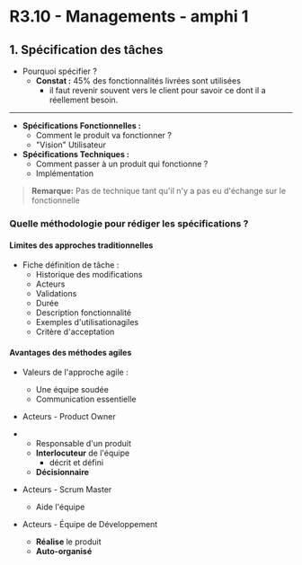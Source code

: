 # R3.10 - Managements - amphi 1

## 1. Spécification des tâches

* Pourquoi spécifier ?
    * **Constat :** 45% des fonctionnalités livrées sont utilisées
      * il faut revenir souvent vers le client pour savoir ce 
        dont il a réellement besoin.

---

* **Spécifications Fonctionnelles :**
  * Comment le produit va fonctionner ?
  * "Vision" Utilisateur
* **Spécifications Techniques :**
  * Comment passer à un produit qui fonctionne ?
  * Implémentation

> **Remarque:** Pas de technique tant qu'il n'y a pas eu d'échange sur le fonctionnelle

### Quelle méthodologie pour rédiger les spécifications ?
#### Limites des approches traditionnelles
* Fiche définition de tâche :
  * Historique des modifications
  * Acteurs
  * Validations
  * Durée
  * Description fonctionnalité
  * Exemples d'utilisationagiles
  * Critère d'acceptation

#### Avantages des méthodes agiles

* Valeurs de l'approche agile :
  * Une équipe soudée
  * Communication essentielle


* Acteurs - Product Owner
* 
  * Responsable d'un produit
  * **Interlocuteur** de l'équipe
    * décrit et défini
  * **Décisionnaire**

* Acteurs - Scrum Master
  * Aide l'équipe

* Acteurs - Équipe de Développement
  * **Réalise** le produit
  * **Auto-organisé**

